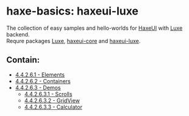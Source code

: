 haxe-basics: haxeui-luxe
=========================

The collection of easy samples and hello-worlds for [HaxeUI](https://github.com/haxeui/haxeui-core) with [Luxe](https://luxeengine.com/) backend.<br/>
Requre packages [Luxe](https://luxeengine.com/get/), [haxeui-core](https://github.com/haxeui/haxeui-core) and [haxeui-luxe](https://github.com/haxeui/haxeui-luxe).

## Contain:

* [4.4.2.6.1 - Elements](./4.4.2.6.1_Elements)
* [4.4.2.6.2 - Containers](./4.4.2.6.2_Containers)
* [4.4.2.6.3 - Demos](./4.4.2.6.3_Demos)
  * [4.4.2.6.3.1 - Scrolls](./4.4.2.6.3_Demos/4.4.2.6.3.1_Scrolls)
  * [4.4.2.6.3.2 - GridView](./4.4.2.6.3_Demos/4.4.2.6.3.2_GridView)
  * [4.4.2.6.3.3 - Calculator](./4.4.2.6.3_Demos/4.4.2.6.3.3_Calculator)
